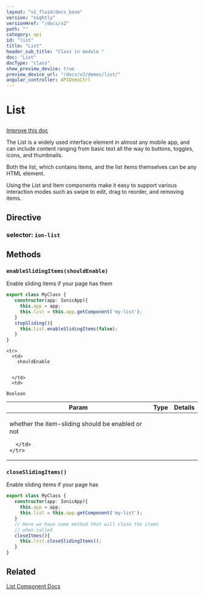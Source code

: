 ```yaml
---
layout: "v2_fluid/docs_base"
version: "nightly"
versionHref: "/docs/v2"
path: ""
category: api
id: "list"
title: "List"
header_sub_title: "Class in module "
doc: "List"
docType: "class"
show_preview_device: true
preview_device_url: "/docs/v2/demos/list/"
angular_controller: APIDemoCtrl 
---
```










<h1 class="api-title">


List






</h1>

<a class="improve-v2-docs" href='http://github.com/driftyco/ionic/edit/2.0/ionic/components/list/list.ts#L5'>
Improve this doc
</a>






<p>The List is a widely used interface element in almost any mobile app, and can include
content ranging from basic text all the way to buttons, toggles, icons, and thumbnails.</p>
<p>Both the list, which contains items, and the list items themselves can be any HTML
element.</p>
<p>Using the List and Item components make it easy to support various
interaction modes such as swipe to edit, drag to reorder, and removing items.</p>


<h2>Directive</h2>
<h3>selector: <code>ion-list</code></h3>
<!-- @usage tag -->


<!-- @property tags -->


<!-- methods on the class -->

<h2>Methods</h2>

<div id="enableSlidingItems"></div>

<h3>
<code>enableSlidingItems(shouldEnable)</code>
  

</h3>

Enable sliding items if your page has them

```ts
export class MyClass {
   constructor(app: IonicApp){
     this.app = app;
     this.list = this.app.getComponent('my-list');
   }
   stopSliding(){
     this.list.enableSlidingItems(false);
   }
}
```


<table class="table param-table" style="margin:0;">
  <thead>
    <tr>
      <th>Param</th>
      <th>Type</th>
      <th>Details</th>
    </tr>
  </thead>
  <tbody>
    
    <tr>
      <td>
        shouldEnable
        
        
      </td>
      <td>
        
  <code>Boolean</code>
      </td>
      <td>
        <p>whether the item-sliding should be enabled or not</p>

        
      </td>
    </tr>
    
  </tbody>
</table>








<div id="closeSlidingItems"></div>

<h3>
<code>closeSlidingItems()</code>
  

</h3>

Enable sliding items if your page has

```ts
export class MyClass {
   constructor(app: IonicApp){
     this.app = app;
     this.list = this.app.getComponent('my-list');
   }
   // Here we have some method that will close the items
   // when called
   closeItmes(){
     this.list.closeSlidingItems();
   }
}
```









<!-- related link -->

<h2>Related</h2>

<a href='/docs/v2/components#lists'>List Component Docs</a><!-- end content block -->


<!-- end body block -->

